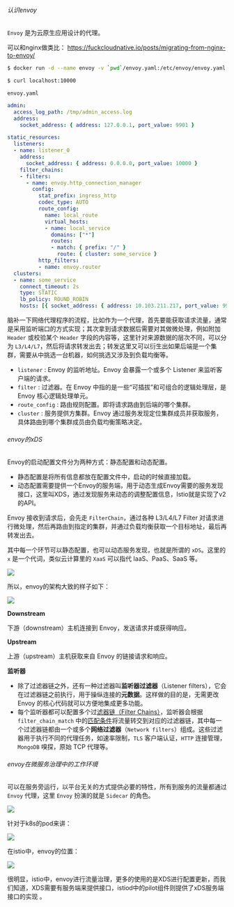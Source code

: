 ###### 认识envoy

 `Envoy` 是为云原生应用设计的代理。

可以和nginx做类比： https://fuckcloudnative.io/posts/migrating-from-nginx-to-envoy/

```bash
$ docker run -d --name envoy -v `pwd`/envoy.yaml:/etc/envoy/envoy.yaml -p 10000:10000 envoyproxy/envoy-alpine:v1.15.2

$ curl localhost:10000
```



`envoy.yaml`

```yaml
admin:
  access_log_path: /tmp/admin_access.log
  address:
    socket_address: { address: 127.0.0.1, port_value: 9901 }

static_resources:
  listeners:
  - name: listener_0
    address:
      socket_address: { address: 0.0.0.0, port_value: 10000 }
    filter_chains:
    - filters:
      - name: envoy.http_connection_manager
        config:
          stat_prefix: ingress_http
          codec_type: AUTO
          route_config:
            name: local_route
            virtual_hosts:
            - name: local_service
              domains: ["*"]
              routes:
              - match: { prefix: "/" }
                route: { cluster: some_service }
          http_filters:
          - name: envoy.router
  clusters:
  - name: some_service
    connect_timeout: 2s
    type: STATIC
    lb_policy: ROUND_ROBIN
    hosts: [{ socket_address: { address: 10.103.211.217, port_value: 9999 }}]
```

脑补一下网络代理程序的流程，比如作为一个代理，首先要能获取请求流量，通常是采用监听端口的方式实现；其次拿到请求数据后需要对其做微处理，例如附加 `Header` 或校验某个 `Header` 字段的内容等，这里针对来源数据的层次不同，可以分为 `L3/L4/L7`，然后将请求转发出去；转发这里又可以衍生出如果后端是一个集群，需要从中挑选一台机器，如何挑选又涉及到负载均衡等。 

- `listener` : Envoy 的监听地址。Envoy 会暴露一个或多个 Listener 来监听客户端的请求。
- `filter` : 过滤器。在 Envoy 中指的是一些“可插拔”和可组合的逻辑处理层，是 Envoy 核心逻辑处理单元。
- `route_config` : 路由规则配置。即将请求路由到后端的哪个集群。
- `cluster` : 服务提供方集群。Envoy 通过服务发现定位集群成员并获取服务，具体路由到哪个集群成员由负载均衡策略决定。

###### envoy的xDS

Envoy的启动配置文件分为两种方式：静态配置和动态配置。

- 静态配置是将所有信息都放在配置文件中，启动的时候直接加载。
- 动态配置需要提供一个Envoy的服务端，用于动态生成Envoy需要的服务发现接口，这里叫XDS，通过发现服务来动态的调整配置信息，Istio就是实现了v2的API。

Envoy 接收到请求后，会先走 `FilterChain`，通过各种 L3/L4/L7 Filter 对请求进行微处理，然后再路由到指定的集群，并通过负载均衡获取一个目标地址，最后再转发出去。

其中每一个环节可以静态配置，也可以动态服务发现，也就是所谓的 `xDS`。这里的 `x` 是一个代词，类似云计算里的 `XaaS` 可以指代 IaaS、PaaS、SaaS 等。

![](images\xds.webp)



所以，envoy的架构大致的样子如下：

![](images\arct-envoy.png)

**Downstream**

下游（downstream）主机连接到 Envoy，发送请求并或获得响应。

**Upstream**

上游（upstream）主机获取来自 Envoy 的链接请求和响应。

**监听器**

- 除了过滤器链之外，还有一种过滤器叫**监听器过滤器**（Listener filters），它会在过滤器链之前执行，用于操纵连接的**元数据**。这样做的目的是，无需更改 Envoy 的核心代码就可以方便地集成更多功能。
- 每个监听器都可以配置多个过[滤器链（Filter Chains）](https://www.envoyproxy.io/docs/envoy/latest/api-v3/config/listener/v3/listener_components.proto#envoy-v3-api-msg-config-listener-v3-filterchain)，监听器会根据 `filter_chain_match` 中的[匹配条件](https://www.envoyproxy.io/docs/envoy/latest/api-v3/config/listener/v3/listener_components.proto#envoy-v3-api-msg-config-listener-v3-filterchainmatch)将流量转交到对应的过滤器链，其中每一个过滤器链都由一个或多个**网络过滤器**（`Network filters`）组成。这些过滤器用于执行不同的代理任务，如速率限制，`TLS` 客户端认证，`HTTP` 连接管理，`MongoDB` 嗅探，原始 TCP 代理等。



###### envoy在微服务治理中的工作环境

可以在服务旁运行，以平台无关的方式提供必要的特性，所有到服务的流量都通过 `Envoy` 代理，这里 `Envoy` 扮演的就是 `Sidecar` 的角色。 

![](images\sidecar.png)

针对于k8s的pod来讲：

![](images\20200503110532.png)

在istio中，envoy的位置：

![](images\istio-mesh-arch.png)



很明显，istio中，envoy进行流量治理，更多的使用的是XDS进行配置更新，而我们知道，XDS需要有服务端来提供接口，istiod中的pilot组件则提供了xDS服务端接口的实现 。

